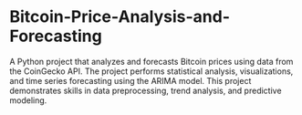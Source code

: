 # Bitcoin-Price-Analysis-and-Forecasting
A Python project that analyzes and forecasts Bitcoin prices using data from the CoinGecko API. The project performs statistical analysis, visualizations, and time series forecasting using the ARIMA model. This project demonstrates skills in data preprocessing, trend analysis, and predictive modeling.
